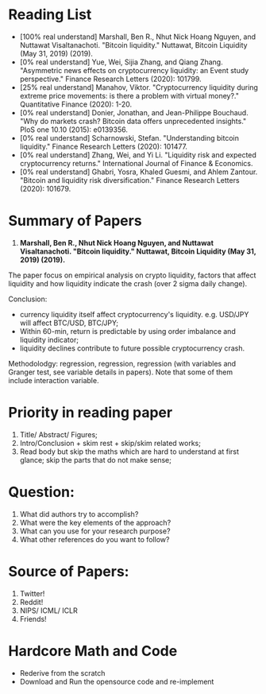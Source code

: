 # Reading List

* [100% real understand] Marshall, Ben R., Nhut Nick Hoang Nguyen, and Nuttawat Visaltanachoti. "Bitcoin liquidity." Nuttawat, Bitcoin Liquidity (May 31, 2019) (2019).
* [0% real understand] Yue, Wei, Sijia Zhang, and Qiang Zhang. "Asymmetric news effects on cryptocurrency liquidity: an Event study perspective." Finance Research Letters (2020): 101799.
* [25% real understand] Manahov, Viktor. "Cryptocurrency liquidity during extreme price movements: is there a problem with virtual money?." Quantitative Finance (2020): 1-20.
* [0% real understand] Donier, Jonathan, and Jean-Philippe Bouchaud. "Why do markets crash? Bitcoin data offers unprecedented insights." PloS one 10.10 (2015): e0139356.
* [0% real understand] Scharnowski, Stefan. "Understanding bitcoin liquidity." Finance Research Letters (2020): 101477.
* [0% real understand] Zhang, Wei, and Yi Li. "Liquidity risk and expected cryptocurrency returns." International Journal of Finance & Economics.
* [0% real understand] Ghabri, Yosra, Khaled Guesmi, and Ahlem Zantour. "Bitcoin and liquidity risk diversification." Finance Research Letters (2020): 101679.

# Summary of Papers
1. **Marshall, Ben R., Nhut Nick Hoang Nguyen, and Nuttawat Visaltanachoti. "Bitcoin liquidity." Nuttawat, Bitcoin Liquidity (May 31, 2019) (2019).**

The paper focus on empirical analysis on crypto liquidity, factors that affect liquidity and how liquidity indicate the crash (over 2 sigma daily change). 

Conclusion: 
* currency liquidity itself affect cryptocurrency's liquidity. e.g. USD/JPY will affect BTC/USD, BTC/JPY;
* Within 60-min, return is predictable by using order imbalance and liquidity indicator;
* liquidity declines contribute to future possible cryptocurrency crash.

Methodolodgy:
regression, regression, regression (with variables and Granger test, see variable details in papers). Note that some of them include interaction variable.




# Priority in reading paper
1. Title/ Abstract/ Figures;
2. Intro/Conclusion + skim rest + skip/skim related works;
3. Read body but skip the maths which are hard to understand at first glance; skip the parts that do not make sense;

# Question:
1. What did authors try to accomplish?
2. What were the key elements of the approach?
3. What can you use for your research purpose?
4. What other references do you want to follow?

# Source of Papers:
1. Twitter!
2. Reddit!
3. NIPS/ ICML/ ICLR
4. Friends!

# Hardcore Math and Code
- Rederive from the scratch
- Download and Run the opensource code and re-implement

